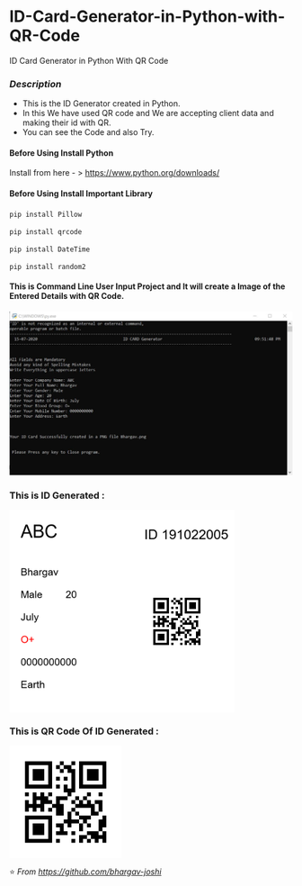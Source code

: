 # ID-Card-Generator-in-Python-with-QR-Code
ID Card Generator in Python With QR Code

### *Description*
* This is the ID Generator created in Python. 
* In this We have used QR code and  We are accepting client data and making their id with QR. 
* You can see the Code and also Try.

#### Before Using Install Python

Install from here - > https://www.python.org/downloads/

#### Before Using Install Important Library 

`pip install Pillow` 

`pip install qrcode`

`pip install DateTime`

`pip install random2`


#### This is Command Line User Input Project and It will create a Image of the Entered Details with QR Code.

![](https://github.com/bhargav-joshi/ID-Card-Generator-in-Python-with-QR-Code/blob/master/Assets/CLI.JPG)

### This is ID Generated :

<img src ="https://github.com/bhargav-joshi/ID-Card-Generator-in-Python-with-QR-Code/blob/master/Assets/Bhargav.png" width="400px" align="center">

### This is QR Code Of ID Generated :

<img src ="https://github.com/bhargav-joshi/ID-Card-Generator-in-Python-with-QR-Code/blob/master/Assets/191022005.bmp" width="200px" align="center">

⭐️ *From https://github.com/bhargav-joshi* <br>
